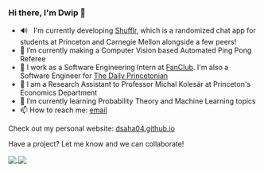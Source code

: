### Hi there, I'm Dwip 👋

<!--
**dsaha04/dsaha04** is a ✨ _special_ ✨ repository because its `README.md` (this file) appears on your GitHub profile.

Here are some ideas to get you started:

-->
- 🔊  &nbsp; I'm currently developing [Shufflr](https://www.shufflr.org), which is a randomized chat app for students at Princeton and Carnegie Mellon alongside a few peers!
- 🏓  I’m currently making a Computer Vision based Automated Ping Pong Referee
- 💼  I work as a Software Engineering Intern at [FanClub](https://www.fanclubapp.us/). I'm also a Software Engineer for [The Daily Princetonian](https://dailyprincetonian.com)
- 🧪  I am a Research Assistant to Professor Michal Kolesár at Princeton's Economics Department
- 🌱  I’m currently learning Probability Theory and Machine Learning topics
- 📫  How to reach me: [email](mailto:dsaha@princeton.edu)

Check out my personal website: [dsaha04.github.io](https://dsaha04.github.io/)

Have a project? Let me know and we can collaborate!



<a href="https://github.com/dsaha04/github-readme-stats">
  <img align="center" src="https://github-readme-stats.vercel.app/api?username=dsaha04&count_private=true&show_icons=true&theme=tokyonight&border_color=#fff" />
</a>
<a href="https://github.com/dsaha04/github-readme-stats">
  <img align="center" src="https://github-readme-stats.vercel.app/api/top-langs/?username=dsaha04&layout=compact&count_private=true&theme=tokyonight&hide=css&border_color=#fff" />
</a>

